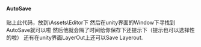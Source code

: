 #### AutoSave
贴上此代码，放到\Assets\Editor下
然后在unity界面的Window下寻找到AutoSave就可以啦
然后他就会隔了时间给你保存下还提示下（提示也可以选择性的啦）
还有在unity界面LayerOut上还可以Save Layerout.
